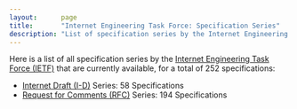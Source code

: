 ```yaml
---
layout:      page
title:       "Internet Engineering Task Force: Specification Series"
description: "List of specification series by the Internet Engineering Task Force (IETF/)"
---
```


Here is a list of all specification series by the [Internet Engineering Task Force (IETF)](http://www.ietf.org/) that are currently available, for a total of 252 specifications:

  * [Internet Draft (I-D)](I-D/) Series: 58 Specifications
  * [Request for Comments (RFC)](RFC/) Series: 194 Specifications
